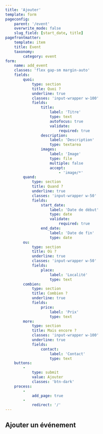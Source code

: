 ```yaml
---
title: 'Ajouter'
template: form
pageconfig:
    parent: '/event'
    overwrite_mode: false
    slug_field: [start_date, title]
pagefrontmatter:
    template: item
    title: Event
    taxonomy:
        category: event
form:
    name: add_event
    classes: 'flex gap-sm margin-auto'
    fields:
        quoi:
            type: section
            title: Quoi ?
            underline: true
            classes: 'input-wrapper w-100'
            fields:
                title:
                    label: 'Titre'
                    type: text
                    autofocus: true
                    validate:
                        required: true
                description:
                    label: 'Description'
                    type: textarea
                images:
                    label: 'Image'
                    type: file
                    multiple: false
                    accept:
                        - 'image/*'
        quand:
            type: section
            title: Quand ?
            underline: true
            classes: 'input-wrapper w-50'
            fields:
                start_date:
                    label: 'Date de début'
                    type: date
                    validate:
                        required: true
                end_date:
                    label: 'Date de fin'
                    type: date
        ou:
            type: section
            title: Où ?
            underline: true
            classes: 'input-wrapper w-50'
            fields:
                place:
                    label: 'Localité'
                    type: text
        combien:
            type: section
            title: Combien ?
            underline: true
            fields:
                price:
                    label: 'Prix'
                    type: text
        more:
            type: section
            title: Mais encore ?
            classes: 'input-wrapper w-100'
            underline: true
            fields:
                contact:
                    label: 'Contact'
                    type: text
    buttons:
        -
            type: submit
            value: Ajouter
            classes: 'btn-dark'
    process:
        -
            add_page: true
        -
            redirect: '/'
---
```


## Ajouter un événement